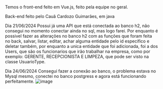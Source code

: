 Temos o front-end feito em Vue.js, feito pela equipe no geral.

Back-end feito pelo Cauã Cardozo Guimarães, em java 

Dia 21/06/2024
Possui já uma API que está conectada ao banco h2, não consegui no momento conectar ainda no sql, mas logo farei.
Por enquanto é possivel fazer as alterações no banco h2 com as funções que foram feita no back, salvar, listar, editar, achar alguma entidade pelo id especifico e deletar também, por enquanto a unica entidade que foi adicionada, foi a dos Users, que são os funcionarios que irão trabalhar na empresa, como por exemplo: GERENTE, RECEPCIONISTA E LIMPEZA, que pode ser visto na classe UsuarioType.


Dia 24/06/2024
Consegui fazer a conexão ao banco, o problema estava no Mysql mesmo, conectei no banco postgress e agora está funcionando perfeitamente.
![image](https://github.com/caique-probst/quinta-do-ypua/assets/83767012/ff5625e1-94bd-4748-8453-b6bd2cc6969e)
